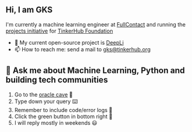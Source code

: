 ## Hi, I am GKS
I'm currently a machine learning engineer at [FullContact](https://fullcontact,com) and running the [projects initiative](https://github.com/tinkerhub-org) for [TinkerHub Foundation](https://tinkerhub.org)

- 🔭 My current open-source project is [DeepLi](https://github.com/Nysa-clan/DeepLI)
- 📫 How to reach me: send a mail to gks@tinkerhub.org

## 💬 Ask me about Machine Learning, Python and building tech communities
1. Go to the [oracle cave](https://github.com/GopikrishnanSasikumar/GopikrishnanSasikumar/issues/new) :crystal_ball:
2. Type down your query :keyboard: 
3. Remember to include code/error logs :bug:
4. Click the green button in bottom right :cowboy_hat_face: 
5. I will reply mostly in weekends :smiley:
